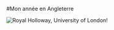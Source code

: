 #Mon année en Angleterre 

![Royal Holloway, University of London!](/assets/images/royal-holloway.jpg "Royal Holloway")
